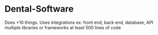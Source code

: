 # Dental-Software

Does +10 things.
Uses integrations ex: front end, back end, database, API
multiple libraries or frameworks
at least 500 lines of code
